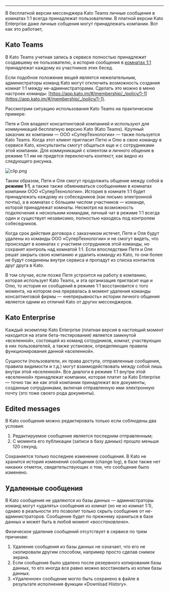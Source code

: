 ***

В бесплатной версии мессенджера Kato Teams личные сообщения в комнатах 1:1 всегда принадлежат пользователям. В платной версии Kato Enterprise даже личные собщения могут принадлежать компании. Вот как это работает,

## Kato Teams
В Kato Teams учетная запись в сервисе полностью принадлежит создавшему ее пользователю, а история сообщения в [комнатах 1:1](https://kato.im/articles/ru/room-types/) принадлежат каждому из участников этих бесед.

Если подобное положение вещей является нежелательным, администраторы команд Kato могут отключить возможность создания комнат 1:1 между не-администраторами. Сделать это можно в меню настроек команды: [https://app.kato.im/#/membership/_/policy/1-1](https://app.kato.im/#/membership/_/policy/1-1).

Рассмотрим ситуацию использования Kato Teams на практическом примере:

Петя и Оля владеют консалтинговой компанией и используют для коммуникаций бесплатную версию Kato (Kato Teams). Крупный заказчик их компании — ООО «СуперТехнологии» — также пользуется Kato Teams. Когда этот клиент пригласит Петю и Олю в свою команду в сервисе Kato, консультанты смогут общаться еще и с сотрудниками этой компании. Для коммуникаций с клиентом и личного общения в режиме 1:1 им не придется переключать контекст, как видно из следующего рисунка. 

![clip.png](http://habrastorage.org/getpro/habr/post_images/cba/41f/389/cba41f389e63c326a90844ce867b6fae.png)

Таким образом, Петя и Оля смогут продолжить общение между собой в **режиме 1:1**, а также также обмениваться сообщениями в комнатах компании ООО «СуперТехнологии». История в комнате 1:1 будет принадлежать каждому из собеседников (как письмо электронной почты), а в комнатах с бóльшим числом участников — команде, которой принадлежат комнаты. Несмотря на возможность подключения к нескольким командам, личный чат в режиме 1:1 всегда один и существует независимо, полностью находясь под контролем собеседников.  

Когда срок действия договора с заказчиком истечет, Петя и Оля будут удалены из команды ООО «СуперТехнологии» и не смогут видеть, что происходит в комнатах с участием сотрудников этой команды, но сохранят контроль над комнатой 1:1. Если впоследствии Петя и Оля решат закрыть свою компанию и удалить команду из Kato, то они более не будут соединены внутри сервиса и пропадут из списка контактов друг друга в Kato.

В том случае, если позже Петя устроится на работу в компанию, которая использует Kato Teams, и эта организация пригласит еще и Олю, то история их сообщений в режиме 1:1 восстановится с того момента, на котором она прервалась в момент удаления команды консалтинговой фирмы — «непрерывность» истории личного общения является одним из отличий Kato от других мессенджеров.

## Kato Enterprise
Каждый экземпляр Kato Enterprise (платная версия в настоящий момент находится на этапе бета-тестирования) является замкнутой «вселенной», состоящей из команд сотрудников, комнат, участвующих в них пользователей, а также установок, определяющих правила функционирования данной «вселенной». 

Сущности (пользователи, их права доступа, отправленные сообщения, правила видимости и т.д.) могут взаимодействовать между собой лишь внутри этой «вселенной». Все диалоги в режиме 1:1 внутри этой «вселенной» принадлежат компании, которая платит за Kato Enterprise — точно так же как этой компании принадлежат все документы, созданные сотрудниками, включая отправленную ими электронную почту (это тоже своего рода документы).

## Edited messages
В Kato сообщения можно редактировать только если соблюдены два условия:

1.  Редактируемое сообщение является последним отправленным;
2.  С момента его публикации (записи в базу данных) прошло меньше 120 секунд.

Сохраняется только последнее изменение сообщения. В Kato не хранится история изменений сообщения (change log), в базе также нет никаких отметок, свидетельствующих о том, что сообщение было изменено. 

## Удаленные сообщения
В Kato сообщения не удаляются из базы данных — администраторы команд могут «удалять» сообщения из комнат (но не из комнат 1:1), однако в реальности это позволит только скрыть сообщение от не-администраторов. Сообщение будет по прежнему храниться в базе данных и может быть в любой момент _«восстановлено»_.

Физическое удаление сообщений отсутствует в сервисе по трем причинам:

1.  Удаление сообщения из базы данных не означает, что его не скопировали другим способом, например просто сделав снимок экрана.
2.  Если сообщение было удалено после резервного копирования базы данных, то его иногда все равно можно восстановить из копии базы данных.
3.  «Удаленное» сообщение могло быть сохранено в файле в результате исполнения функции «Download History».
